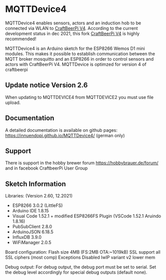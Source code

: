 # MQTTDevice4

MQTTDevice4 enables sensors, actors and an induction hob to be connected via WLAN to [CraftBeerPi V4](https://github.com/Manuel83/craftbeerpi4).
According to the current development status in dec 2021, this fork [CraftBeerPi V4](https://github.com/avollkopf/craftbeerpi4) is highly recommended!

MQTTDevice4 is an Arduino sketch for the ESP8266 Wemos D1 mini modules. This makes it possible to establish communication between the MQTT broker mosquitto and an ESP8266 in order to control sensors and actors with CraftBeerPi V4. MQTTDevice is optimzed for version 4 of craftbeerpi

## Update notice Version 2.6

When updating to MQTTDEVICE4 from MQTTDEVICE2 you must use file upload.

## Documentation

A detailed documentation is available on github pages: <https://innuendopi.github.io/MQTTDevice4/>
(german only)

## Support

There is support in the hobby brewer forum <https://hobbybrauer.de/forum/> and in facebook CraftbeerPi User Group

## Sketch Information

Libraries: (Version 2.60, 12.2021)

- ESP8266 3.0.2 (LittleFS)
- Arduino IDE 1.8.15
- Visual Code 1.52.1 + modified ESP8266FS Plugin (VSCode 1.52.1 Aruindo 1.8.16)
- PubSubClient 2.8.0
- ArduinoJSON 6.18.5
- InfluxDB 3.9.0
- WiFiManager 2.0.5

Board configuration:
Flash size 4MB (FS:2MB OTA:~1019kB)
SSL support all SSL ciphers (most comp)
Exceptions Disabled
IwIP variant v2 lower mem

Debug output:
For debug output, the debug port must be set to serial. Set the debug level accordingly for special debug outputs (default none).

